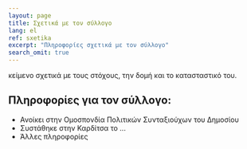 ```yaml
---
layout: page
title: Σχετικά με τον σύλλογο
lang: el
ref: sxetika
excerpt: "Πληροφορίες σχετικά με τον σύλλογο"
search_omit: true
---
```


κείμενο σχετικά με τους στόχους, την δομή και το κατασταστικό του.

## Πληροφορίες για τον σύλλογο:

* Ανοίκει στην Ομοσπονδία Πολιτικών Συνταξιούχων του Δημοσίου
* Συστάθηκε στην Καρδίτσα το ...
* Άλλες πληροφορίες


